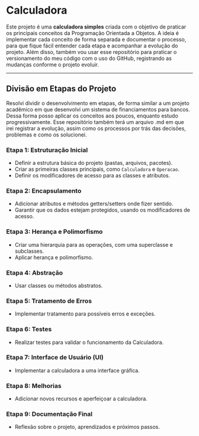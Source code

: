 # Calculadora

Este projeto é uma **calculadora simples** criada com o objetivo de praticar os principais conceitos da Programação Orientada a Objetos. A ideia é implementar cada conceito de forma separada e documentar o processo, para que fique fácil entender cada etapa e acompanhar a evolução do projeto. Além disso, também vou usar esse repositório para praticar o versionamento do meu código com o uso do GitHub, registrando as mudanças conforme o projeto evoluir.

---

## Divisão em Etapas do Projeto

Resolvi dividir o desenvolvimento em etapas, de forma similar a um projeto acadêmico em que desenvolvi um sistema de financiamentos para bancos. Dessa forma posso aplicar os conceitos aos poucos, enquanto estudo progressivamente. Esse repositório também terá um arquivo .md em que irei registrar a evolução, assim como os processos por trás das decisões, problemas e como os solucionei.

### **Etapa 1: Estruturação Inicial**
- Definir a estrutura básica do projeto (pastas, arquivos, pacotes).
- Criar as primeiras classes principais, como `Calculadora` e `Operacao`.
- Definir os modificadores de acesso para as classes e atributos.

### **Etapa 2: Encapsulamento**
- Adicionar atributos e métodos getters/setters onde fizer sentido.
- Garantir que os dados estejam protegidos, usando os modificadores de acesso.

### **Etapa 3: Herança e Polimorfismo**
- Criar uma hierarquia para as operações, com uma superclasse e subclasses.
- Aplicar herança e polimorfismo.

### **Etapa 4: Abstração**
- Usar classes ou métodos abstratos.

### **Etapa 5: Tratamento de Erros**
- Implementar tratamento para possíveis erros e exceções.

### **Etapa 6: Testes**
- Realizar testes para validar o funcionamento da Calculadora.

### **Etapa 7: Interface de Usuário (UI)**
- Implementar a calculadora a uma interface gráfica.

### **Etapa 8: Melhorias**
- Adicionar novos recursos e aperfeiçoar a calculadora.

### **Etapa 9: Documentação Final**
- Reflexão sobre o projeto, aprendizados e próximos passos.
